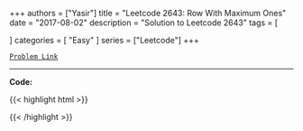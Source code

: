 
+++
authors = ["Yasir"]
title = "Leetcode 2643: Row With Maximum Ones"
date = "2017-08-02"
description = "Solution to Leetcode 2643"
tags = [
    
]
categories = [
    "Easy"
]
series = ["Leetcode"]
+++



[`Problem Link`](https://leetcode.com/problems/row-with-maximum-ones/description/)

---

**Code:**

{{< highlight html >}}

{{< /highlight >}}

